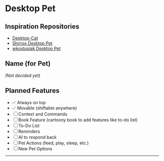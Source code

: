 # Desktop Pet

## Inspiration Repositories

- [Desktop-Cat](https://github.com/1ilit/Desktop-Cat)
- [Shirros Desktop Pet](https://github.com/Shirros/desktop-pet)
- [wkostusiak Desktop Pet](https://github.com/wkostusiak/desktop-pet?tab=readme-ov-file)

## Name (for Pet)

*(Not decided yet)*

## Planned Features

- ✅ Always on top
- ✅ Movable (shiftable anywhere)
- ☐ Context and Commands
- ☐ Book Feature (cartoony book to add features like to-do list)
- ☐ To-Do List
- ☐ Reminders
- ☐ AI to respond back
- ☐ Pet Actions (feed, play, sleep, etc.)
- ☐ New Pet Options

---